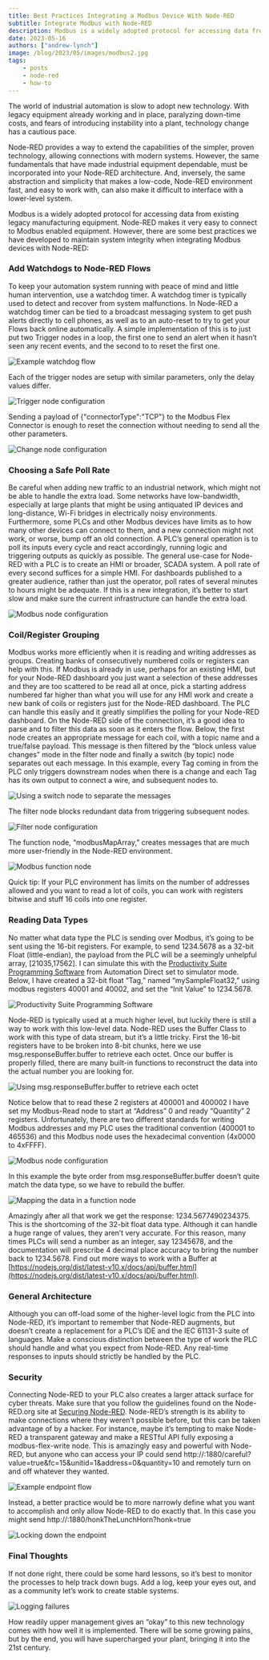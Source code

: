 ```yaml
---
title: Best Practices Integrating a Modbus Device With Node-RED
subtitle: Integrate Modbus with Node-RED
description: Modbus is a widely adopted protocol for accessing data from existing legacy manufacturing equipment. Node-RED makes it very easy to connect to Modbus enabled equipment. However, there are some best practices we have developed to maintain system integrity when integrating Modbus devices with Node-RED
date: 2023-05-16
authors: ["andrew-lynch"]
image: /blog/2023/05/images/modbus2.jpg
tags:
    - posts
    - node-red
    - how-to
---
```


The world of industrial automation is slow to adopt new technology. With legacy equipment already working and in place, paralyzing down-time costs, and fears of introducing instability into a plant, technology change has a cautious pace.
<!--more-->

Node-RED provides a way to extend the capabilities of the simpler, proven technology, allowing connections with modern systems.  However, the same fundamentals that have made industrial equipment dependable, must be incorporated into your Node-RED architecture.  And, inversely, the same abstraction and simplicity that makes a low-code, Node-RED environment fast, and easy to work with, can also make it difficult to interface with a lower-level system. 


Modbus is a widely adopted protocol for accessing data from existing legacy manufacturing equipment. Node-RED makes it very easy to connect to Modbus enabled equipment. However, there are some best practices we have developed to maintain system integrity when integrating Modbus devices with Node-RED:


### Add Watchdogs to Node-RED Flows
To keep your automation system running with peace of mind and little human intervention, use a watchdog timer.  A watchdog timer is typically used to detect and recover from system malfunctions. In Node-RED a watchdog timer can be tied to a broadcast messaging system to get push alerts directly to cell phones, as well as to an auto-reset to try to get your Flows back online automatically.  A simple implementation of this is to just put two Trigger nodes in a loop, the first one to send an alert when it hasn’t seen any recent events, and the second to to reset the first one.

![Example watchdog flow](./images/integrating-modbus-3.png "Example watchdog flow")

Each of the trigger nodes are setup with similar parameters, only the delay values differ.

![Trigger node configuration](./images/integrating-modbus-14.png "Trigger node configuration")

Sending a payload of {"connectorType":"TCP"} to the Modbus Flex Connector is enough to reset the connection without needing to send all the other parameters.

![Change node configuration](./images/integrating-modbus-10.png "Change node configuration")

### Choosing a Safe Poll Rate
Be careful when adding new traffic to an industrial network, which might not be able to handle the extra load.  Some networks have low-bandwidth, especially at large plants that might be using antiquated IP devices and long-distance, Wi-Fi bridges in electrically noisy environments.  Furthermore, some PLCs and other Modbus devices have limits as to how many other devices can connect to them, and a new connection might not work, or worse, bump off an old connection.  A PLC’s general operation is to poll its inputs every cycle and react accordingly, running logic and triggering outputs as quickly as possible. The general use-case for Node-RED with a PLC is to create an HMI or broader, SCADA system.  A poll rate of every second suffices for a simple HMI.  For dashboards published to a greater audience, rather than just the operator, poll rates of several minutes to hours might be adequate.  If this is a new integration, it’s better to start slow and make sure the current infrastructure can handle the extra load.  

![Modbus node configuration](./images/integrating-modbus-7.png "Modbus node configuration")

### Coil/Register Grouping
Modbus works more efficiently when it is reading and writing addresses as groups.  Creating banks of consecutively numbered coils or registers can help with this.  If Modbus is already in use, perhaps for an existing HMI, but for your Node-RED dashboard you just want a selection of these addresses and they are too scattered to be read all at once, pick a starting address numbered far higher than what you will use for any HMI work and create a new bank of coils or registers just for the Node-RED dashboard.  The PLC can handle this easily and it greatly simplifies the polling for your Node-RED dashboard.  On the Node-RED side of the connection, it’s a good idea to parse and to filter this data as soon as it enters the flow.  Below, the first node creates an appropriate message for each coil, with a topic name and a true/false payload.  This message is then filtered by the “block unless value changes” mode in the filter node and finally a switch (by topic) node separates out each message.  In this example, every Tag coming in from the PLC only triggers downstream nodes when there is a change and each Tag has its own output to connect a wire, and subsequent nodes to.

![Using a switch node to separate the messages](./images/integrating-modbus-5.png "Using a switch node to separate the messages")

The filter node blocks redundant data from triggering subsequent nodes.

![Filter node configuration](./images/integrating-modbus-12.png "Filter node configuration")

The function node, “modbusMapArray,” creates messages that are much more user-friendly in the Node-RED environment.

![Modbus function node](./images/integrating-modbus-1.png "Modbus function node")

Quick tip: If your PLC environment has limits on the number of addresses allowed and you want to read a lot of coils, you can work with registers bitwise and stuff 16 coils into one register.


### Reading Data Types
No matter what data type the PLC is sending over Modbus, it’s going to be sent using the 16-bit registers.  For example, to send 1234.5678 as a 32-bit Float (little-endian), the payload from the PLC will be a seemingly unhelpful array, [21035,17562].  I can simulate this with the [Productivity Suite Programming Software](https://www.automationdirect.com/adc/overview/catalog/software_products/programmable_controller_software/productivity_suite_programming_software) from Automation Direct set to simulator mode.  Below, I have created a 32-bit float “Tag,” named “mySampleFloat32,” using modbus registers 40001 and 40002, and set the “Init Value” to 1234.5678.

![Productivity Suite Programming Software](./images/integrating-modbus-11.png "Productivity Suite Programming Software")

Node-RED is typically used at a much higher level, but luckily there is still a way to work with this low-level data.  Node-RED uses the Buffer Class to work with this type of data stream, but it’s a little tricky.  First the 16-bit registers have to be broken into 8-bit chunks, here we use msg.responseBuffer.buffer to retrieve each octet.  Once our buffer is properly filled, there are many built-in functions to reconstruct the data into the actual number you are looking for.

![Using msg.responseBuffer.buffer to retrieve each octet](./images/integrating-modbus-4.png "Using msg.responseBuffer.buffer to retrieve each octet")

Notice below that to read these 2 registers at 400001 and 400002 I have set my Modbus-Read node to start at “Address” 0 and ready “Quantity” 2 registers.  Unfortunately, there are two different standards for writing Modbus addresses and my PLC uses the traditional convention (400001 to 465536) and this Modbus node uses the hexadecimal convention (4x0000 to 4xFFFF).

![Modbus node configuration](./images/integrating-modbus-8.png "Modbus node configuration")

In this example the byte order from msg.responseBuffer.buffer doesn’t quite match the data type, so we have to rebuild the buffer.

![Mapping the data in a function node](./images/integrating-modbus-13.png "Mapping the data in a function node")

Amazingly after all that work we get the response: 1234.5677490234375.  This is the shortcoming of the 32-bit float data type.  Although it can handle a huge range of values, they aren’t very accurate.  For this reason, many times PLCs will send a number as an integer, say 12345678, and the documentation will prescribe 4 decimal place accuracy to bring the number back to 1234.5678.  Find out more ways to work with a Buffer at [https://nodejs.org/dist/latest-v10.x/docs/api/buffer.html](https://nodejs.org/dist/latest-v10.x/docs/api/buffer.html).


### General Architecture
Although you can off-load some of the higher-level logic from the PLC into Node-RED, it’s important to remember that Node-RED augments, but doesn’t create a replacement for a PLC’s IDE and the IEC 61131-3 suite of languages.  Make a conscious distinction between the type of work the PLC should handle and what you expect from Node-RED.  Any real-time responses to inputs should strictly be handled by the PLC.


### Security
Connecting Node-RED to your PLC also creates a larger attack surface for cyber threats.  Make sure that you follow the guidelines found on the Node-RED.org site at [Securing Node-RED](https://nodered.org/docs/user-guide/runtime/securing-node-red).  Node-RED’s strength is its ability to make connections where they weren’t possible before, but this can be taken advantage of by a hacker.  For instance, maybe it’s tempting to make Node-RED a transparent gateway and make a RESTful API fully exposing a modbus-flex-write node.  This is amazingly easy and powerful with Node-RED, but anyone who can access your IP could send http://<yourIP>:1880/careful?value=true&fc=15&unitid=1&address=0&quantity=10 and remotely turn on and off whatever they wanted.

![Example endpoint flow](./images/integrating-modbus-6.png "Example endpoint flow")

Instead, a better practice would be to more narrowly define what you want to accomplish and only allow Node-RED to do exactly that. In this case you might send http://<yourIP>:1880/honkTheLunchHorn?honk=true

![Locking down the endpoint](./images/integrating-modbus-2.png "Locking down the endpoint")

### Final Thoughts
If not done right, there could be some hard lessons, so it’s best to monitor the processes to help track down bugs.  Add a log, keep your eyes out, and as a community let’s work to create stable systems.

![Logging failures](./images/integrating-modbus-9.png "Logging failures")

How readily upper management gives an “okay” to this new technology comes with how well it is implemented.  There will be some growing pains, but by the end, you will have supercharged your plant, bringing it into the 21st century.
